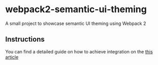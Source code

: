 # webpack2-semantic-ui-theming
A small project to showcase semantic UI theming using Webpack 2


## Instructions
You can find a detailed guide on how to achieve integration on the [this article](https://medium.com/webmonkeys/webpack-2-semantic-ui-theming-a216ddf60daf)
